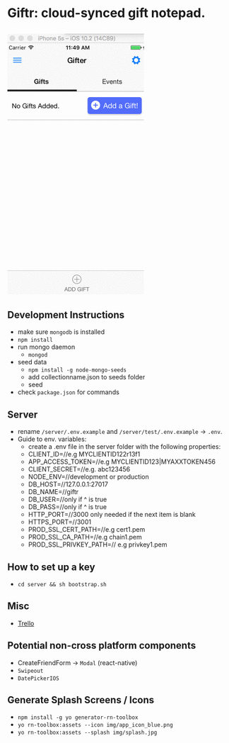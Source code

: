 # Giftr: cloud-synced gift notepad.
![animated demo gif](demo.gif)
------
## Development Instructions
* make sure `mongodb` is installed
* `npm install`
* run mongo daemon
  * `mongod`
* seed data
	* `npm install -g node-mongo-seeds`
	* add collectionname.json to seeds folder
	* seed
* check `package.json` for commands

## Server
* rename `/server/.env.example` and `/server/test/.env.example` -> `.env`.
* Guide to env. variables:
  * create a .env file in the server folder with the following properties:
  * CLIENT_ID=//e.g MYCLIENTID122r13f1
  * APP_ACCESS_TOKEN=//e.g MYCLIENTID123|MYAXXTOKEN456
  * CLIENT_SECRET=//e.g. abc123456
  * NODE_ENV=//development or production
  * DB_HOST=//127.0.0.1:27017
  * DB_NAME=//giftr
  * DB_USER=//only if ^ is true
  * DB_PASS=//only if ^ is true
  * HTTP_PORT=//3000 only needed if the next item is blank
  * HTTPS_PORT=//3001
  * PROD_SSL_CERT_PATH=//e.g cert1.pem
  * PROD_SSL_CA_PATH=//e.g chain1.pem
  * PROD_SSL_PRIVKEY_PATH=// e.g privkey1.pem
## How to set up a key
  * `cd server && sh bootstrap.sh`

## Misc
* [Trello](https://trello.com/b/kOwrKDAC/giftr)

## Potential non-cross platform components
* CreateFriendForm -> `Modal` (react-native)
* `Swipeout`
* `DatePickerIOS`

 ## Generate Splash Screens / Icons
 * `npm install -g yo generator-rn-toolbox`
 * `yo rn-toolbox:assets --icon img/app_icon_blue.png`
 * `yo rn-toolbox:assets --splash img/splash.jpg`
